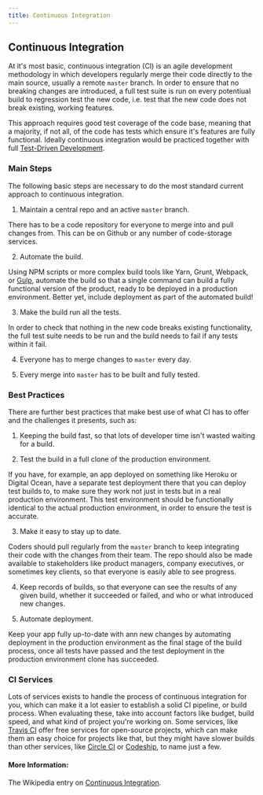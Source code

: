 ```yaml
---
title: Continuous Integration
---
```

## Continuous Integration

At it's most basic, continuous integration (CI) is an agile development methodology in which developers regularly merge their code directly to the main source, usually a remote `master` branch. In order to ensure that no breaking changes are introduced, a full test suite is run on every potentiual build to regression test the new code, i.e. test that the new code does not break existing, working features.

This approach requires good test coverage of the code base, meaning that a majority, if not all, of the code has tests which ensure it's features are fully functional. Ideally continuous integration would be practiced together with full <a href='https://guide.freecodecamp.org/agile/test-driven-development' target='_blank' rel='nofollow'>Test-Driven Development</a>.

### Main Steps

The following basic steps are necessary to do the most standard current approach to continuous integration.

1. Maintain a central repo and an active `master` branch.

There has to be a code repository for everyone to merge into and pull changes from. This can be on Github or any number of code-storage services.

2. Automate the build.

Using NPM scripts or more complex build tools like Yarn, Grunt, Webpack, or <a href='https://guide.freecodecamp.org/developer-tools/gulp' target='_blank' rel='nofollow'>Gulp</a>, automate the build so that a single command can build a fully functional version of the product, ready to be deployed in a production environment. Better yet, include deployment as part of the automated build!

3. Make the build run all the tests.

In order to check that nothing in the new code breaks existing functionality, the full test suite needs to be run and the build needs to fail if any tests within it fail.

4. Everyone has to merge changes to `master` every day.

5. Every merge into `master` has to be built and fully tested.

### Best Practices

There are further best practices that make best use of what CI has to offer and the challenges it presents, such as:

1. Keeping the build fast, so that lots of developer time isn't wasted waiting for a build.

2. Test the build in a full clone of the production environment.

If you have, for example, an app deployed on something like Heroku or Digital Ocean, have a separate test deployment there that you can deploy test builds to, to make sure they work not just in tests but in a real production environment. This test environment should be functionally identical to the actual production environment, in order to ensure the test is accurate.

3. Make it easy to stay up to date.

Coders should pull regularly from the `master` branch to keep integrating their code with the changes from their team. The repo should also be made available to stakeholders like product managers, company executives, or sometimes key clients, so that everyone is easily able to see progress.

4. Keep records of builds, so that everyone can see the results of any given build, whether it succeeded or failed, and who or what introduced new changes.

5. Automate deployment.

Keep your app fully up-to-date with ann new changes by automating deployment in the production environment as the final stage of the build process, once all tests have passed and the test deployment in the production environment clone has succeeded.

### CI Services

Lots of services exists to handle the process of continuous integration for you, which can make it a lot easier to establish a solid CI pipeline, or build process. When evaluating these, take into account factors like budget, build speed, and what kind of project you're working on. Some services, like <a href='https://travis-ci.org' target='_blank' rel='nofollow'>Travis CI</a> offer free services for open-source projects, which can make them an easy choice for projects like that, but they might have slower builds than other services, like <a href='https://circleci.com/' target='_blank' rel='nofollow'>Circle CI</a> or <a href='https://codeship.com/' target='_blank' rel='nofollow'>Codeship</a>, to name just a few.

#### More Information:
The Wikipedia entry on <a href='https://en.wikipedia.org/wiki/Continuous_integration' target='_blank' rel='nofollow'>Continuous Integration</a>.


